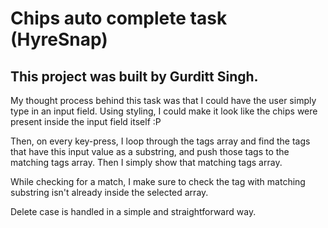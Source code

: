 # Chips auto complete task (HyreSnap)

## This project was built by Gurditt Singh.

My thought process behind this task was that I could have the user simply type in an input field. Using styling, I could make it look like the chips were present inside the input field itself :P

Then, on every key-press, I loop through the tags array and find the tags that have this input value as a substring, and push those tags to the matching tags array. Then I simply show that matching tags array.

While checking for a match, I make sure to check the tag with matching substring isn't already inside the selected array.

Delete case is handled in a simple and straightforward way.
